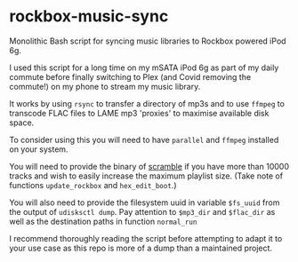 # rockbox-music-sync
Monolithic Bash script for syncing music libraries to Rockbox powered iPod 6g.

I used this script for a long time on my mSATA iPod 6g as part of my daily commute before finally switching to Plex (and Covid removing the commute!) on my phone to stream my music library.

It works by using `rsync` to transfer a directory of mp3s and to use `ffmpeg` to transcode FLAC files to LAME mp3 'proxies' to maximise available disk space.

To consider using this you will need to have `parallel` and `ffmpeg` installed on your system.

You will need to provide the binary of [scramble](https://github.com/Rockbox/rockbox/blob/master/tools/scramble.c) if you have more than 10000 tracks and wish to easily increase the maximum playlist size. (Take note of functions `update_rockbox` and `hex_edit_boot`.)

You will also need to provide the filesystem uuid in variable `$fs_uuid` from the output of `udisksctl dump`.
Pay attention to `$mp3_dir` and `$flac_dir` as well as the destination paths in function `normal_run`

I recommend thoroughly reading the script before attempting to adapt it to your use case as this repo is more of a dump than a maintained project.
